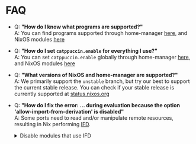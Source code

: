 # FAQ

- Q: **"How do I know what programs are supported?"**\
  A: You can find programs supported through home-manager [here](https://nix.catppuccin.com/search/rolling/?scope=home-manager+modules),
  and NixOS modules [here](https://nix.catppuccin.com/search/rolling/?scope=NixOS+modules)

- Q: **"How do I set `catppuccin.enable` for everything I use?"**\
  A: You can set `catppuccin.enable` globally through home-manager [here](https://nix.catppuccin.com/search/rolling/?option_scope=1&option=catppuccin.enable),
  and NixOS modules [here](https://nix.catppuccin.com/search/rolling/?option_scope=0&option=catppuccin.enable)

- Q: **"What versions of NixOS and home-manager are supported?"**\
  A: We primarily support the `unstable` branch, but try our best to support the current stable release.
  You can check if your stable release is currently supported at [status.nixos.org](https://status.nixos.org/)

- Q: **"How do I fix the error: ... during evaluation because the option 'allow-import-from-derivation' is disabled"**\
  A: Some ports need to read and/or manipulate remote resources, resulting in Nix performing [IFD](https://nix.dev/manual/nix/latest/language/import-from-derivation).

  <details>
  <summary>Disable modules that use IFD</summary>
  
  ```nix
  {
    catppuccin = {
      cava.enable = false;
      gh-dash.enable = false;
      imv.enable = false;
      swaylock.enable = false;
      mako.enable = false;
    };
  }
  ```
  </details>
